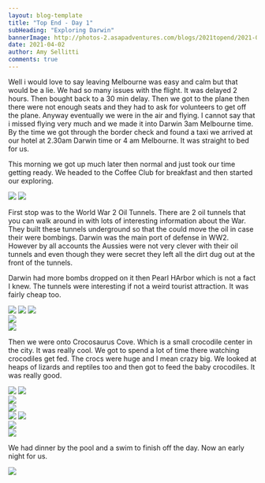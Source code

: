 ```yaml
---
layout: blog-template
title: "Top End - Day 1"
subHeading: "Exploring Darwin"
bannerImage: http://photos-2.asapadventures.com/blogs/2021topend/2021-04-02/PXL_20210402_015445205.jpg_compressed.JPEG
date: 2021-04-02
author: Amy Sellitti
comments: true
---
```


Well i would love to say leaving Melbourne was easy and calm but that would be a lie. We had so many issues with the flight. It was delayed 2 hours. Then bought back to a 30 min delay. Then we got to the plane then there were not enough seats and they had to ask for volunteers to get off the plane. Anyway eventually we were in the air and flying. I cannot say that i missed flying very much and we made it into Darwin 3am Melbourne time.
By the time we got through the border check and found a taxi we arrived at our hotel at 2.30am Darwin time or 4 am Melbourne. It was straight to bed for us.

This morning we got up much later then normal and just took our time getting ready. We headed to the Coffee Club for breakfast and then started our exploring.

<div class="grid-2c">
  <img src="http://photos-2.asapadventures.com/blogs/2021topend/2021-04-02/20210402133232_IMG_6770.jpg_compressed.JPEG"/>
  <img src="http://photos-2.asapadventures.com/blogs/2021topend/2021-04-02/20210402133321_IMG_6776.jpg_compressed.JPEG"/>
</div>

First stop was to the World War 2 Oil Tunnels. There are 2 oil tunnels that you can walk around in with lots of interesting information about the War. They built these tunnels underground so that the could move the oil in case their were bombings. Darwin was the main port of defense in WW2. However by all accounts the Aussies were not very clever with their oil tunnels and even though they were secret they left all the dirt dug out at the front of the tunnels.

Darwin had more bombs dropped on it then Pearl HArbor which is not a fact I knew. The tunnels were interesting if not a weird tourist attraction. It was fairly cheap too.

<div class="grid-1l-2w">
  <img src="http://photos-2.asapadventures.com/blogs/2021topend/2021-04-02/PXL_20210402_030229168.jpg_compressed.JPEG"/>
  <img src="http://photos-2.asapadventures.com/blogs/2021topend/2021-04-02/PXL_20210402_030629790.jpg_compressed.JPEG"/>
  <img src="http://photos-2.asapadventures.com/blogs/2021topend/2021-04-02/PXL_20210402_030748052.MP.jpg_compressed.JPEG"/>
</div>
<div class="center-image"><img src="http://photos-2.asapadventures.com/blogs/2021topend/2021-04-02/PXL_20210402_030449489.MP.jpg_compressed.JPEG" /></div>
<div class="center-image"><img src="http://photos-2.asapadventures.com/blogs/2021topend/2021-04-02/PXL_20210402_030841030.jpg_compressed.JPEG" /></div>

Then we were onto Crocosaurus Cove. Which is a small crocodile center in the city. It was really cool. We got to spend a lot of time there watching crocodiles get fed. The crocs were huge and I mean crazy big. We looked at heaps of lizards and reptiles too and then got to feed the baby crocodiles. It was really good.

<div class="grid-2c">
  <img src="http://photos-2.asapadventures.com/blogs/2021topend/2021-04-02/PXL_20210402_040845369.jpg_compressed.JPEG"/>
  <img src="http://photos-2.asapadventures.com/blogs/2021topend/2021-04-02/PXL_20210402_042856894.jpg_compressed.JPEG"/>
</div>
<div class="center-image"><img src="http://photos-2.asapadventures.com/blogs/2021topend/2021-04-02/PXL_20210402_040745676.PANO.jpg_compressed.JPEG" /></div>
<div class="center-image"><img src="http://photos-2.asapadventures.com/blogs/2021topend/2021-04-02/20210402150037_IMG_6785.jpg_compressed.JPEG" /></div>
<div class="grid-2c">
  <img src="http://photos-2.asapadventures.com/blogs/2021topend/2021-04-02/PXL_20210402_044923017.jpg_compressed.JPEG"/>
  <img src="http://photos-2.asapadventures.com/blogs/2021topend/2021-04-02/PXL_20210402_045026909.jpg_compressed.JPEG"/>
</div>
<div class="center-image"><img src="http://photos-2.asapadventures.com/blogs/2021topend/2021-04-02/PXL_20210402_045655501.MP.jpg_compressed.JPEG" /></div>
<div class="center-image"><img src="http://photos-2.asapadventures.com/blogs/2021topend/2021-04-02/20210402153836_IMG_6797.jpg_compressed.JPEG" /></div>

We had dinner by the pool and a swim to finish off the day. Now an early night for us.

<div class="center-image"><img src="http://photos-2.asapadventures.com/blogs/2021topend/2021-04-02/PXL_20210402_085213942.jpg_compressed.JPEG" /></div>
